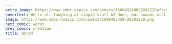 ```yaml
---
extra_image: https://www.smbc-comics.com/comics/160848248020201220after.png
hovertext: We're all laughing at stupid stuff AI does, but humans will sit at a video game they don't even like and play till they're starving.
image: https://www.smbc-comics.com/comics/1608482359-20201220.png
next_comic: worst
prev_comic: creation
title: Bored
---
```


